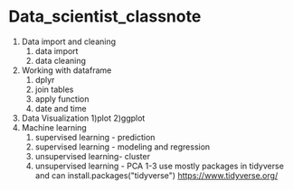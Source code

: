 # Data_scientist_classnote

1. Data import and cleaning
   1) data import 
   2) data cleaning 
2. Working with dataframe
   1) dplyr 
   2) join tables
   3) apply function
   4) date and time
3. Data Visualization 
   1)plot
   2)ggplot
4. Machine learning 
   1) supervised learning - prediction
   2) supervised learning - modeling and regression
   3) unsupervised learning- cluster
   4) unsupervised learning - PCA
1-3 use mostly packages in tidyverse and can install.packages("tidyverse") https://www.tidyverse.org/
